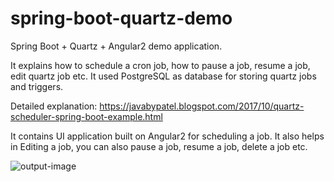 # spring-boot-quartz-demo
Spring Boot + Quartz + Angular2 demo application. 

It explains how to schedule a cron job, how to pause a job, resume a job, edit quartz job etc. 
It used PostgreSQL as database for storing quartz jobs and triggers.

Detailed explanation: https://javabypatel.blogspot.com/2017/10/quartz-scheduler-spring-boot-example.html

It contains UI application built on Angular2 for scheduling a job.
It also helps in Editing a job, you can also pause a job, resume a job, delete a job etc.

 ![output-image](https://1.bp.blogspot.com/-wdA6K1d_bj8/Wdun-8Sj7zI/AAAAAAAACIE/OXwEYjvnCWsHDaz7PGyLuzUr_jAiR6JagCLcBGAs/s1600/spring-quartz-scheduler-angular2-ui.PNG) 
